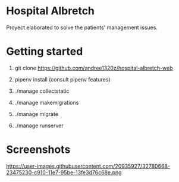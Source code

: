 **Hospital Albretch**
=====================
Proyect elaborated to solve the patients' management issues.

**Getting started**
===================
1. git clone https://github.com/andree1320z/hospital-albretch-web

2. pipenv install (consult pipenv features)

3. ./manage collectstatic

4. ./manage makemigrations

5. ./manage migrate

6. ./manage runserver

**Screenshots**
===============

https://user-images.githubusercontent.com/20935927/32780668-23475230-c910-11e7-95be-13fe3d76c68e.png
